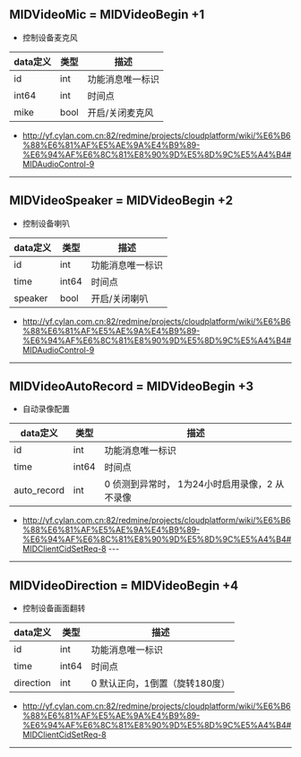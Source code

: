 
## MIDVideoMic = MIDVideoBegin +1

*  控制设备麦克风

|  data定义 |    类型| 描述 | 
|---|---|---|
|id|int| 功能消息唯一标识|
|int64| int| 时间点 |
|mike|bool| 开启/关闭麦克风 |
  
* http://yf.cylan.com.cn:82/redmine/projects/cloudplatform/wiki/%E6%B6%88%E6%81%AF%E5%AE%9A%E4%B9%89-%E6%94%AF%E6%8C%81%E8%90%9D%E5%8D%9C%E5%A4%B4#MIDAudioControl-9
  
---

## MIDVideoSpeaker = MIDVideoBegin +2

*  控制设备喇叭

|  data定义 |    类型| 描述 | 
|---|---|---|
|id|int| 功能消息唯一标识|
|time| int64| 时间点 |
|speaker|bool| 开启/关闭喇叭 |

* http://yf.cylan.com.cn:82/redmine/projects/cloudplatform/wiki/%E6%B6%88%E6%81%AF%E5%AE%9A%E4%B9%89-%E6%94%AF%E6%8C%81%E8%90%9D%E5%8D%9C%E5%A4%B4#MIDAudioControl-9

 ---

## MIDVideoAutoRecord = MIDVideoBegin +3
 
* 自动录像配置

|  data定义 |    类型| 描述 | 
|---|---|---|
|id|int| 功能消息唯一标识|
|time| int64| 时间点 |
|auto_record|int|  0 侦测到异常时， 1为24小时启用录像，2 从不录像 |

* http://yf.cylan.com.cn:82/redmine/projects/cloudplatform/wiki/%E6%B6%88%E6%81%AF%E5%AE%9A%E4%B9%89-%E6%94%AF%E6%8C%81%E8%90%9D%E5%8D%9C%E5%A4%B4#MIDClientCidSetReq-8 ---

---

## MIDVideoDirection = MIDVideoBegin +4

*  控制设备画面翻转

|  data定义 |    类型| 描述 | 
|---|---|---|
|id|int| 功能消息唯一标识|
|time| int64| 时间点 |
|direction|int| 0 默认正向，1倒置（旋转180度） |

* http://yf.cylan.com.cn:82/redmine/projects/cloudplatform/wiki/%E6%B6%88%E6%81%AF%E5%AE%9A%E4%B9%89-%E6%94%AF%E6%8C%81%E8%90%9D%E5%8D%9C%E5%A4%B4#MIDClientCidSetReq-8
 
  
---
